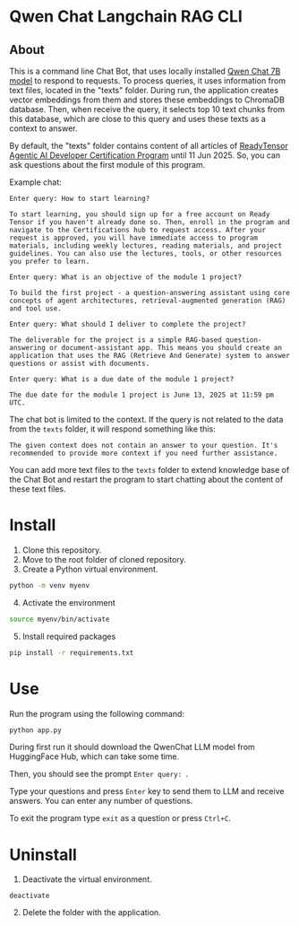 # Qwen Chat Langchain RAG CLI

## About

This is a command line Chat Bot, that uses locally installed [Qwen Chat 7B model](https://huggingface.co/Qwen/Qwen-7B-Chat) to respond to requests. To process queries, it uses information from text files, located in the "texts" folder. During run, the application creates vector embeddings from them and stores these embeddings to ChromaDB database. Then, when receive the query, it selects top 10 text chunks from this database, which are close to this query and uses these texts as a context to answer.

By default, the "texts" folder contains content of all articles of [ReadyTensor Agentic AI Developer Certification Program]() until 11 Jun 2025. So, you can ask questions about the first module of this program.

Example chat:

```
Enter query: How to start learning?

To start learning, you should sign up for a free account on Ready Tensor if you haven't already done so. Then, enroll in the program and navigate to the Certifications hub to request access. After your request is approved, you will have immediate access to program materials, including weekly lectures, reading materials, and project guidelines. You can also use the lectures, tools, or other resources you prefer to learn.

Enter query: What is an objective of the module 1 project?

To build the first project - a question-answering assistant using core concepts of agent architectures, retrieval-augmented generation (RAG) and tool use.

Enter query: What should I deliver to complete the project?

The deliverable for the project is a simple RAG-based question-answering or document-assistant app. This means you should create an application that uses the RAG (Retrieve And Generate) system to answer questions or assist with documents.

Enter query: What is a due date of the module 1 project?

The due date for the module 1 project is June 13, 2025 at 11:59 pm UTC.
```

The chat bot is limited to the context. If the query is not related to the data from the `texts` folder, it will respond something like this: 

```
The given context does not contain an answer to your question. It's recommended to provide more context if you need further assistance.
```

You can add more text files to the `texts` folder to extend knowledge base of the Chat Bot and restart the program to start chatting about the content of these text files.

# Install

1. Clone this repository.
2. Move to the root folder of cloned repository.
3. Create a Python virtual environment.

```bash
python -m venv myenv
```

4. Activate the environment

```bash
source myenv/bin/activate
```

5. Install required packages

```bash
pip install -r requirements.txt

```

# Use

Run the program using the following command:

```bash
python app.py
```

During first run it should download the QwenChat LLM model from HuggingFace Hub, which can take some time.

Then, you should see the prompt `Enter query: `.

Type your questions and press `Enter` key to send them to LLM and receive answers. You can enter any number of questions.

To exit the program type `exit` as a question or press `Ctrl+C`.

# Uninstall

1. Deactivate the virtual environment.

```
deactivate
```

2. Delete the folder with the application.